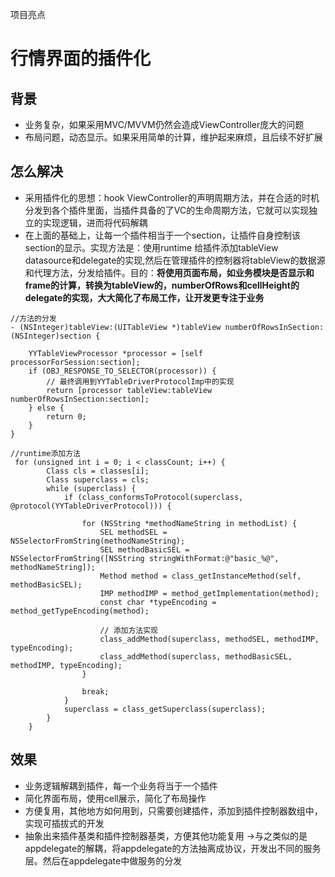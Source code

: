 项目亮点

# 行情界面的插件化
## 背景
- 业务复杂，如果采用MVC/MVVM仍然会造成ViewController庞大的问题
- 布局问题，动态显示。如果采用简单的计算，维护起来麻烦，且后续不好扩展
## 怎么解决
- 采用插件化的思想：hook ViewController的声明周期方法，并在合适的时机分发到各个插件里面，当插件具备的了VC的生命周期方法，它就可以实现独立的实现逻辑，进而将代码解耦
- 在上面的基础上，让每一个插件相当于一个section，让插件自身控制该section的显示。实现方法是：使用runtime 给插件添加tableView datasource和delegate的实现,然后在管理插件的控制器将tableView的数据源和代理方法，分发给插件。目的：**将使用页面布局，如业务模块是否显示和frame的计算，转换为tableView的，numberOfRows和cellHeight的delegate的实现，大大简化了布局工作，让开发更专注于业务**
```
//方法的分发
- (NSInteger)tableView:(UITableView *)tableView numberOfRowsInSection:(NSInteger)section {

    YYTableViewProcessor *processor = [self processorForSession:section];
    if (OBJ_RESPONSE_TO_SELECTOR(processor)) {
        // 最终调用到YYTableDriverProtocolImp中的实现
        return [processor tableView:tableView numberOfRowsInSection:section];
    } else {
        return 0;
    }
}
```
```
//runtime添加方法
 for (unsigned int i = 0; i < classCount; i++) {
        Class cls = classes[i];
        Class superclass = cls;
        while (superclass) {
            if (class_conformsToProtocol(superclass, @protocol(YYTableDriverProtocol))) {
                
                for (NSString *methodNameString in methodList) {
                    SEL methodSEL = NSSelectorFromString(methodNameString);
                    SEL methodBasicSEL = NSSelectorFromString([NSString stringWithFormat:@"basic_%@", methodNameString]);
                    Method method = class_getInstanceMethod(self, methodBasicSEL);
                    IMP methodIMP = method_getImplementation(method);
                    const char *typeEncoding = method_getTypeEncoding(method);
                    
                    // 添加方法实现
                    class_addMethod(superclass, methodSEL, methodIMP, typeEncoding);
                    class_addMethod(superclass, methodBasicSEL, methodIMP, typeEncoding);
                }
                
                break;
            }
            superclass = class_getSuperclass(superclass);
        }
    }
```

## 效果
- 业务逻辑解耦到插件，每一个业务将当于一个插件
- 简化界面布局，使用cell展示，简化了布局操作
- 方便复用，其他地方如何用到，只需要创建插件，添加到插件控制器数组中，实现可插拔式的开发
- 抽象出来插件基类和插件控制器基类，方便其他功能复用
->与之类似的是 appdelegate的解耦，将appdelegate的方法抽离成协议，开发出不同的服务层。然后在appdelegate中做服务的分发
# 